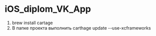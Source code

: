 # iOS_diplom_VK_App

1. brew install cartage
2. В папке проекта выполнить
carthage update --use-xcframeworks
